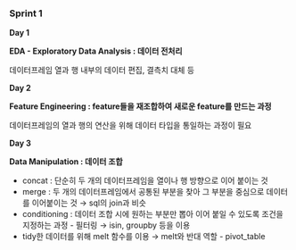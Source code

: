 ### **Sprint 1**

**Day 1**

**EDA - Exploratory Data Analysis : 데이터 전처리** 

데이터프레임 열과 행 내부의 데이터 편집, 결측치 대체 등

**Day 2**

**Feature Engineering  : feature들을 재조합하여 새로운 feature를 만드는 과정**

데이터프레임의 열과 행의 연산을 위해 데이터 타입을 통일하는 과정이 필요

**Day 3**

**Data Manipulation : 데이터 조합** 

- concat : 단순히 두 개의 데이터프레임을 열이나 행 방향으로 이어 붙이는 것
- merge : 두 개의 데이터프레임에서 공통된 부분을 찾아 그 부분을 중심으로 데이터를 이어붙이는 것 → sql의 join과 비슷
- conditioning : 데이터 조합 시에 원하는 부분만 뽑아 이어 붙일 수 있도록 조건을 지정하는 과정 - 필터링 → isin, groupby 등을 이용
- tidy한 데이터를 위해 melt 함수를 이용 → melt와 반대 역할 - pivot_table
